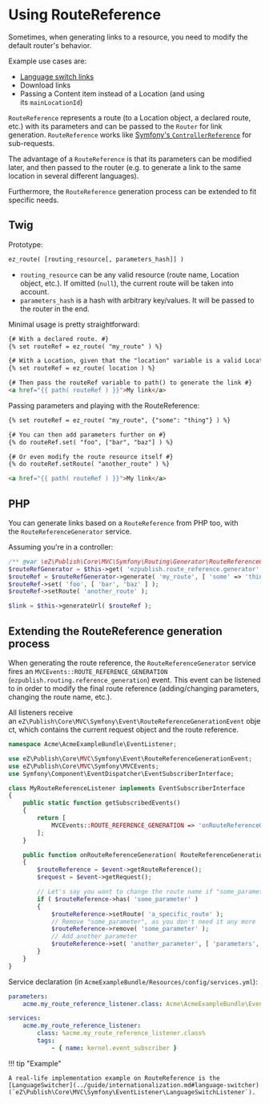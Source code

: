 # Using RouteReference

Sometimes, when generating links to a resource, you need to modify the default router's behavior.

Example use cases are:

- [Language switch links](../guide/internationalization.md#language-switcher)
- Download links
- Passing a Content item instead of a Location (and using its `mainLocationId`)

`RouteReference` represents a route (to a Location object, a declared route, etc.) with its parameters
and can be passed to the `Router` for link generation.
`RouteReference` works like [Symfony's `ControllerReference`](http://api.symfony.com/2.3/Symfony/Component/HttpKernel/Controller/ControllerReference.html) for sub-requests.

The advantage of a `RouteReference` is that its parameters can be modified later,
and then passed to the router (e.g. to generate a link to the same location in several different languages).

Furthermore, the `RouteReference` generation process can be extended to fit specific needs.

## Twig

Prototype:

``` html
ez_route( [routing_resource[, parameters_hash]] )
```

- `routing_resource` can be any valid resource (route name, Location object, etc.).
If omitted (`null`), the current route will be taken into account.
- `parameters_hash` is a hash with arbitrary key/values. It will be passed to the router in the end.

Minimal usage is pretty straightforward:

``` html
{# With a declared route. #}
{% set routeRef = ez_route( "my_route" ) %}

{# With a Location, given that the "location" variable is a valid Location object. #}
{% set routeRef = ez_route( location ) %}

{# Then pass the routeRef variable to path() to generate the link #}
<a href="{{ path( routeRef ) }}">My link</a>
```

Passing parameters and playing with the RouteReference:

``` html
{% set routeRef = ez_route( "my_route", {"some": "thing"} ) %}

{# You can then add parameters further on #}
{% do routeRef.set( "foo", ["bar", "baz"] ) %}

{# Or even modify the route resource itself #}
{% do routeRef.setRoute( "another_route" ) %}

<a href="{{ path( routeRef ) }}">My link</a>
```

## PHP

You can generate links based on a `RouteReference` from PHP too, with the `RouteReferenceGenerator` service.

Assuming you're in a controller:

``` php
/** @var \eZ\Publish\Core\MVC\Symfony\Routing\Generator\RouteReferenceGeneratorInterface $routeRefGenerator */
$routeRefGenerator = $this->get( 'ezpublish.route_reference.generator' );
$routeRef = $routeRefGenerator->generate( 'my_route', [ 'some' => 'thing' ]);
$routeRef->set( 'foo', [ 'bar', 'baz' ] );
$routeRef->setRoute( 'another_route' );

$link = $this->generateUrl( $routeRef );
```

## Extending the RouteReference generation process

When generating the route reference, the `RouteReferenceGenerator` service fires an `MVCEvents::ROUTE_REFERENCE_GENERATION` (`ezpublish.routing.reference_generation`) event.
This event can be listened to in order to modify the final route reference
(adding/changing parameters, changing the route name, etc.).

All listeners receive an `eZ\Publish\Core\MVC\Symfony\Event\RouteReferenceGenerationEvent` object,
which contains the current request object and the route reference.

``` php
namespace Acme\AcmeExampleBundle\EventListener;

use eZ\Publish\Core\MVC\Symfony\Event\RouteReferenceGenerationEvent;
use eZ\Publish\Core\MVC\Symfony\MVCEvents;
use Symfony\Component\EventDispatcher\EventSubscriberInterface;

class MyRouteReferenceListener implements EventSubscriberInterface
{
    public static function getSubscribedEvents()
    {
        return [
            MVCEvents::ROUTE_REFERENCE_GENERATION => 'onRouteReferenceGeneration'
        ];
    }

    public function onRouteReferenceGeneration( RouteReferenceGenerationEvent $event )
    {
        $routeReference = $event->getRouteReference();
        $request = $event->getRequest();

        // Let's say you want to change the route name if "some_parameter" param is present
        if ( $routeReference->has( 'some_parameter' )
        {
            $routeReference->setRoute( 'a_specific_route' );
            // Remove "some_parameter", as you don't need it any more
            $routeReference->remove( 'some_parameter' );
            // Add another parameter
            $routeReference->set( 'another_parameter', [ 'parameters', 'are', 'fun' ];
        }
    }
}
```

Service declaration (in `AcmeExampleBundle/Resources/config/services.yml`):

``` yaml
parameters:
    acme.my_route_reference_listener.class: Acme\AcmeExampleBundle\EventListener\MyRouteReferenceListener

services:
    acme.my_route_reference_listener:
        class: %acme.my_route_reference_listener.class%
        tags:
            - { name: kernel.event_subscriber }
```

!!! tip "Example"

    A real-life implementation example on RouteReference is the [LanguageSwitcher](../guide/internationalization.md#language-switcher) (`eZ\Publish\Core\MVC\Symfony\EventListener\LanguageSwitchListener`).
